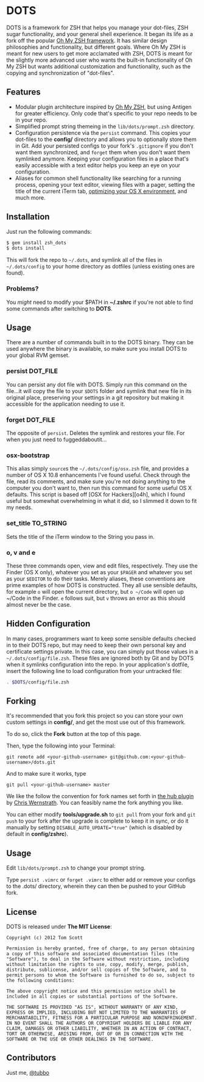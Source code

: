DOTS
====

DOTS is a framework for ZSH that helps you manage your dot-files, ZSH sugar functionality, and your general shell experience. It began its life as a fork off the popular [Oh My ZSH framework][omz]. It has similar design philosophies and functionality, but different goals. Where Oh My ZSH is meant for new users to get more acclamated with ZSH, DOTS is meant for the slightly more advanced user who wants the built-in functionality of Oh My ZSH but wants additional customization and functionality, such as the copying and synchronization of "dot-files".

Features
--------

- Modular plugin architecture inspired by [Oh My ZSH][omz], but using Antigen for greater efficiency.
  Only code that's specific to your repo needs to be in your repo.
- Simplified prompt string themeing in the `lib/dots/prompt.zsh` directory.
- Configuration persistence via the `persist` command. This copies your dot-files to the **config/** 
  directory and allows you to optionally store them in Git. Add your persisted configs to your fork's 
  `.gitignore` if you don't want them synchronized, and `forget` them when you don't want them symlinked 
  anymore. Keeping your configuration files in a place that's easily accessible with a text editor helps you 
  keep an eye on your configuration.
- Aliases for common shell functionality like searching for a running
  process, opening your text editor, viewing files with a pager, setting
  the title of the current iTerm tab, [optimizing your OS X environment](osx4h),
  and much more.

Installation
------------

Just run the following commands:

```bash
$ gem install zsh_dots
$ dots install
```
This will fork the repo to `~/.dots`, and symlink all of
the files in `~/.dots/config` to your home directory as dotfiles (unless
existing ones are found).

### Problems?

You *might* need to modify your $PATH in **~/.zshrc** if you're not able to find some
commands after switching to **DOTS**.

Usage
-----

There are a number of commands built in to the DOTS binary. They can be
used anywhere the binary is available, so make sure you install DOTS to
your global RVM gemset.

### persist DOT_FILE

You can persist any dot file with DOTS. Simply run this command on 
the file...it will copy the file to your `$DOTS` folder and symlink 
that new file in its original place, preserving your settings in a 
git repository but making it accessible for the application needing
to use it.

### forget DOT_FILE

The opposite of `persist`. Deletes the symlink and restores your file. 
For when you just need to fuggeddaboutit...

### osx-bootstrap

This alias simply `source`s the `~/.dots/config/osx.zsh` file, and
provides a number of OS X 10.8 enhancements I've found useful. Check
through the file, read its comments, and make sure you're not doing
anything to the computer you don't want to, then run this command for
some useful OS X defaults. This script is based off [OSX for
Hackers][o4h], which I found useful but somewhat overwhelming in what it
did, so I slimmed it down to fit my needs.

### set_title TO_STRING

Sets the title of the iTerm window to the String you pass in.

### o, v and e

These three commands open, view and edit files, respectively. They use
the Finder (OS X only), whatever you set as your `$PAGER` and whatever
you set as your `$EDITOR` to do their tasks. Merely aliases, these
conventions are prime examples of how DOTS is constructed. They all use
sensible defaults, for example `o` will open the current directory, but
`o ~/Code` will open up ~/Code in the Finder. `e` follows suit, but `v`
throws an error as this should almost never be the case. 

Hidden Configuration
--------------------

In many cases, programmers want to keep some sensible defaults checked
in to their DOTS repo, but may need to keep their own personal key and
certificate settings private. In this case, you can simply put those
values in a `~/.dots/config/file.zsh`. These files are ignored both by
Git and by DOTS when it symlinks configuration into the repo. In your
application's dotfile, insert the following line to load configuration
from your untracked file:

```bash
. $DOTS/config/file.zsh
```

Forking
-------

It's recommended that you fork this project so you can store your own custom settings in **config/**, and get the most use out of this framework.

To do so, click the **Fork** button at the top of this page.

Then, type the following into your Terminal:

    git remote add <your-github-username> git@github.com:<your-github-username>/dots.git

And to make sure it works, type

    git pull <your-github-username> master

We like the follow the convention for fork names set forth in [the hub plugin][hub] by [Chris Wernstrath][cw]. You can feasibly name the fork anything you like.

You can either modify **tools/upgrade.sh** to `git pull` from your fork and `git push` to your fork after the upgrade is complete to keep it in sync, or do it manually by setting `DISABLE_AUTO_UPDATE="true"` (which is disabled by default in **config/zshrc**).

Usage
-----

Edit `lib/dots/prompt.zsh` to change your prompt string.

Type `persist .vimrc` or `forget .vimrc` to either add or remove your configs to the .dots/ directory, wherein they can then be pushed to your GitHub fork.

License
-------

DOTS is released under **The MIT License**:

    Copyright (c) 2012 Tom Scott

    Permission is hereby granted, free of charge, to any person obtaining a copy of this software and associated documentation files (the "Software"), to deal in the Software without restriction, including without limitation the rights to use, copy, modify, merge, publish, distribute, sublicense, and/or sell copies of the Software, and to permit persons to whom the Software is furnished to do so, subject to the following conditions:

    The above copyright notice and this permission notice shall be included in all copies or substantial portions of the Software.

    THE SOFTWARE IS PROVIDED "AS IS", WITHOUT WARRANTY OF ANY KIND, EXPRESS OR IMPLIED, INCLUDING BUT NOT LIMITED TO THE WARRANTIES OF MERCHANTABILITY, FITNESS FOR A PARTICULAR PURPOSE AND NONINFRINGEMENT. IN NO EVENT SHALL THE AUTHORS OR COPYRIGHT HOLDERS BE LIABLE FOR ANY CLAIM, DAMAGES OR OTHER LIABILITY, WHETHER IN AN ACTION OF CONTRACT, TORT OR OTHERWISE, ARISING FROM, OUT OF OR IN CONNECTION WITH THE SOFTWARE OR THE USE OR OTHER DEALINGS IN THE SOFTWARE.

Contributors
------------

Just me, [@tubbo][twt]

[omz]: https://github.com/robbyrussell/oh-my-zsh
[twt]: https://twitter.com/tubbo
[hub]: https://github.com/defunkt/hub
[cw]: https://defunkt.io
[osx4h]: https://gist.github.com/2260182
